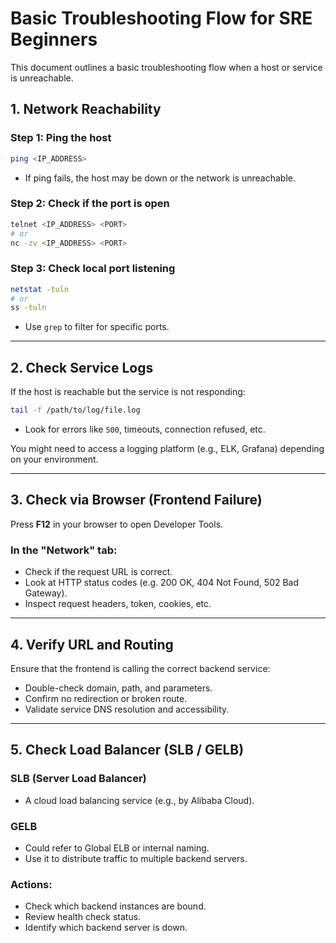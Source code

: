 
# Basic Troubleshooting Flow for SRE Beginners

This document outlines a basic troubleshooting flow when a host or service is unreachable.


## 1. Network Reachability

### Step 1: Ping the host

```bash
ping <IP_ADDRESS>
```

- If ping fails, the host may be down or the network is unreachable.

### Step 2: Check if the port is open

```bash
telnet <IP_ADDRESS> <PORT>
# or
nc -zv <IP_ADDRESS> <PORT>
```

### Step 3: Check local port listening

```bash
netstat -tuln
# or
ss -tuln
```

- Use `grep` to filter for specific ports.

---

## 2. Check Service Logs

If the host is reachable but the service is not responding:

```bash
tail -f /path/to/log/file.log
```

- Look for errors like `500`, timeouts, connection refused, etc.

You might need to access a logging platform (e.g., ELK, Grafana) depending on your environment.

---

## 3. Check via Browser (Frontend Failure)

Press **F12** in your browser to open Developer Tools.

### In the "Network" tab:
- Check if the request URL is correct.
- Look at HTTP status codes (e.g. 200 OK, 404 Not Found, 502 Bad Gateway).
- Inspect request headers, token, cookies, etc.

---

## 4. Verify URL and Routing

Ensure that the frontend is calling the correct backend service:

- Double-check domain, path, and parameters.
- Confirm no redirection or broken route.
- Validate service DNS resolution and accessibility.

---

## 5. Check Load Balancer (SLB / GELB)

### SLB (Server Load Balancer)
- A cloud load balancing service (e.g., by Alibaba Cloud).

### GELB
- Could refer to Global ELB or internal naming.
- Use it to distribute traffic to multiple backend servers.

### Actions:
- Check which backend instances are bound.
- Review health check status.
- Identify which backend server is down.

